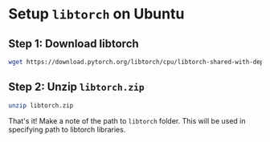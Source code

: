 # Setup `libtorch` on Ubuntu

## Step 1: Download libtorch
```bash
wget https://download.pytorch.org/libtorch/cpu/libtorch-shared-with-deps-latest.zip -O libtorch.zip
```

## Step 2: Unzip `libtorch.zip`
```bash
unzip libtorch.zip
```

That's it! Make a note of the path to `libtorch` folder. This will be used in specifying path to libtorch libraries.
